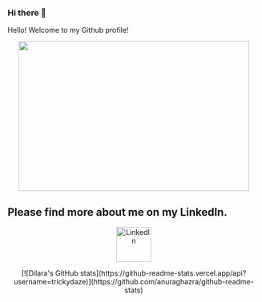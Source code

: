 ### Hi there 👋
 <p><span id="greeting">Hello!</span> Welcome to my Github profile!</p>
<p align="center">
  <img width="460" height="300" src='https://media.giphy.com/media/0dQ0CkvCxw4RwR3G0S/giphy.gif'><html>

  <h2> Please find more about me on my LinkedIn. </h2>
  <p align="center"><a href="https://www.linkedin.com/in/yildiz-dilara-parry-/">
         <img alt="LinkedIn" src="https://www.interiorbusiness.nl/wp-content/uploads/2018/01/linkedin-logo-png-1825.png"
         width="70" height="70">
  </a> </p>
  
</html>
</p>  


<p align="center">[![Dilara's GitHub stats](https://github-readme-stats.vercel.app/api?username=trickydaze)](https://github.com/anuraghazra/github-readme-stats)</p>
